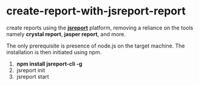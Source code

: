 # create-report-with-jsreport-report

create reports using the <b><a href="https://jsreport.net/">jsreport</a></b> platform, removing a reliance on the tools namely <b>crystal report</b>, <b>jasper report</b>, and more.


<div>
  <span>The only prerequisite is presence of node.js on the target machine. The installation is then initiated using npm.</span>
  </br>
  <p>
      <ol>
        <li>&nbsp;<b>npm install jsreport-cli -g</b></li>
        <li>&nbsp;jsreport init</li>
        <li>&nbsp;jsreport start</li>
  </ol>
  </p>
</div>
